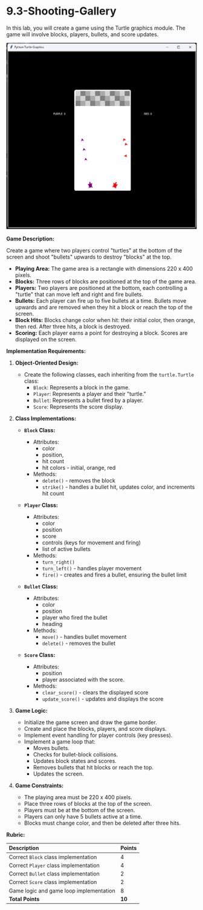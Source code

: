 # 9.3-Shooting-Gallery

In this lab, you will create a game using the Turtle graphics module. The game will involve blocks, players, bullets, and score updates.

![Shooting Gallery](shootinggallery.png)

**Game Description:**

Create a game where two players control "turtles" at the bottom of the screen and shoot "bullets" upwards to destroy "blocks" at the top.

* **Playing Area:** The game area is a rectangle with dimensions 220 x 400 pixels.
* **Blocks:** Three rows of blocks are positioned at the top of the game area.
* **Players:** Two players are positioned at the bottom, each controlling a "turtle" that can move left and right and fire bullets.
* **Bullets:** Each player can fire up to five bullets at a time. Bullets move upwards and are removed when they hit a block or reach the top of the screen.
* **Block Hits:** Blocks change color when hit: their initial color, then orange, then red. After three hits, a block is destroyed.
* **Scoring:** Each player earns a point for destroying a block. Scores are displayed on the screen.

**Implementation Requirements:**

1.  **Object-Oriented Design:**
    * Create the following classes, each inheriting from the `turtle.Turtle` class:
        * `Block`: Represents a block in the game.
        * `Player`: Represents a player and their "turtle."
        * `Bullet`: Represents a bullet fired by a player.
        * `Score`: Represents the score display.

2.  **Class Implementations:**

    * **`Block` Class:**
        * Attributes:
           * color
           * position,
           * hit count
           * hit colors - initial, orange, red 
        * Methods:
           *    `delete()` - removes the block
           *    `strike()` - handles a bullet hit, updates color, and increments hit count

    * **`Player` Class:**
        * Attributes:
           * color
           * position
           * score
           * controls (keys for movement and firing)
           * list of active bullets
        * Methods:
           * `turn_right()`
           * `turn_left()` - handles player movement
           * `fire()` - creates and fires a bullet, ensuring the bullet limit

    * **`Bullet` Class:**
        * Attributes:
           * color
           * position
           * player who fired the bullet
           * heading
        * Methods:
           * `move()` - handles bullet movement
           * `delete()` - removes the bullet

    * **`Score` Class:**
        * Attributes:
           * position
           * player associated with the score.
        * Methods:
           * `clear_score()` - clears the displayed score
           * `update_score()` - updates and displays the score

3.  **Game Logic:**

    * Initialize the game screen and draw the game border.
    * Create and place the blocks, players, and score displays.
    * Implement event handling for player controls (key presses).
    * Implement a game loop that:
        * Moves bullets.
        * Checks for bullet-block collisions.
        * Updates block states and scores.
        * Removes bullets that hit blocks or reach the top.
        * Updates the screen.

4.  **Game Constraints:**

    * The playing area must be 220 x 400 pixels.
    * Place three rows of blocks at the top of the screen.
    * Players must be at the bottom of the screen.
    * Players can only have 5 bullets active at a time.
    * Blocks must change color, and then be deleted after three hits.

**Rubric:**

| Description                               | Points |
| :----------------------------------------- | :----- |
| Correct `Block` class implementation       | 4      |
| Correct `Player` class implementation      | 4      |
| Correct `Bullet` class implementation      | 2      |
| Correct `Score` class implementation      | 2      |
| Game logic and game loop implementation   | 8      |
| **Total Points** | **10** |


